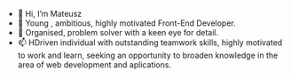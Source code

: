 - 👋 Hi, I’m Mateusz
- 👀 Young , ambitious, highly motivated Front-End Developer.
- 🌱 Organised, problem solver with a keen eye for detail.
- 📫 HDriven individual with outstanding teamwork skills, highly motivated to work and learn, seeking an opportunity to broaden knowledge in the area of web development and aplications.

<!---
emsimajki/emsimajki is a ✨ special ✨ repository because its `README.md` (this file) appears on your GitHub profile.
You can click the Preview link to take a look at your changes.
--->
